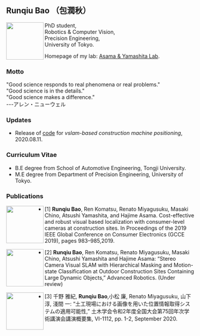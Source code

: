 ## Runqiu Bao （包潤秋）

<img src="https://i.imgur.com/aJxtz6w.jpg" align="left" width="100"> 
PhD student, <br>
Robotics & Computer Vision, <br>
Precision Engineering, <br>
University of Tokyo. <br> 

Homepage of my lab: [Asama & Yamashita Lab](http://www.robot.t.u-tokyo.ac.jp/yamalab/).<br>

### Motto
"Good science responds to real phenomena or real problems."<br>
"Good science is in the details." <br>
"Good science makes a difference." <br>
---アレン・ニューウェル<br>

### Updates

- Release of [code](https://github.com/RunqiuBao/kenki-positioning-vSLAM) for _vslam-based construction machine positioning_, 2020.08.11. 

### Curriculum Vitae

- B.E degree from School of Automotive Engineering, Tongji University.
- M.E degree from Department of Precision Engineering, University of Tokyo.

### Publications

<img src="https://i.imgur.com/mBhgwmd.png" align="left" width="100">

- [1] **Runqiu Bao**, Ren Komatsu, Renato Miyagusuku, Masaki Chino, Atsushi Yamashita, and Hajime Asama. Cost-effective and robust visual based localization with consumer-level cameras at construction sites. In Proceedings of the 2019 IEEE Global Conference on Consumer Electronics (GCCE 2019), pages 983–985,2019. 

<img src="https://i.imgur.com/0b6HAxk.jpg" align="left" width="100">

- [2] **Runqiu Bao**, Ren Komatsu, Renato Miyagusuku, Masaki Chino, Atsushi Yamashita and Hajime Asama: “Stereo Camera Visual SLAM with Hierarchical Masking and Motion-state Classification at Outdoor Construction Sites Containing Large Dynamic Objects,” Advanced Robotics. (Under review) 

<img src="https://i.imgur.com/6LcIICW.png" align="left" width="100">

- [3] 千野 雅紀, **Runqiu Bao**,小松 廉, Renato Miyagusuku, 山下 淳, 淺間 一: “土工現場における画像を用いた位置情報取得システムの適用可能性,” 土木学会令和2年度全国大会第75回年次学術講演会講演概要集, VI-1112, pp. 1-2, September 2020.
